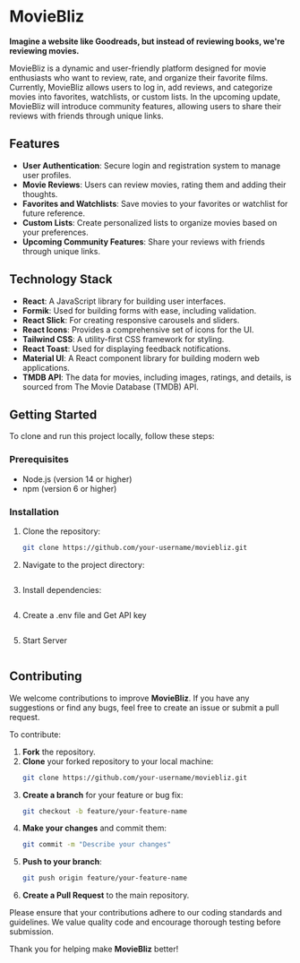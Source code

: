 # MovieBliz

**Imagine a website like Goodreads, but instead of reviewing books, we're reviewing movies.**

MovieBliz is a dynamic and user-friendly platform designed for movie enthusiasts who want to review, rate, and organize their favorite films. Currently, MovieBliz allows users to log in, add reviews, and categorize movies into favorites, watchlists, or custom lists. In the upcoming update, MovieBliz will introduce community features, allowing users to share their reviews with friends through unique links.

## Features

- **User Authentication**: Secure login and registration system to manage user profiles.
- **Movie Reviews**: Users can review movies, rating them and adding their thoughts.
- **Favorites and Watchlists**: Save movies to your favorites or watchlist for future reference.
- **Custom Lists**: Create personalized lists to organize movies based on your preferences.
- **Upcoming Community Features**: Share your reviews with friends through unique links.

## Technology Stack

- **React**: A JavaScript library for building user interfaces.
- **Formik**: Used for building forms with ease, including validation.
- **React Slick**: For creating responsive carousels and sliders.
- **React Icons**: Provides a comprehensive set of icons for the UI.
- **Tailwind CSS**: A utility-first CSS framework for styling.
- **React Toast**: Used for displaying feedback notifications.
- **Material UI**: A React component library for building modern web applications.
- **TMDB API**: The data for movies, including images, ratings, and details, is sourced from The Movie Database (TMDB) API.

## Getting Started

To clone and run this project locally, follow these steps:

### Prerequisites

- Node.js (version 14 or higher)
- npm (version 6 or higher)

### Installation

1. Clone the repository:
   ```bash
   git clone https://github.com/your-username/moviebliz.git
   ```
2. Navigate to the project directory:
   ```cd moviebliz

   ```
3. Install dependencies:


    ```npm install

4.  Create a .env file and Get API key
    ```REACT_APP_TMDB_API_KEY=your_api_key_here

    ```
5.  Start Server
    ```npm start

    ```

## Contributing

We welcome contributions to improve **MovieBliz**. If you have any suggestions or find any bugs, feel free to create an issue or submit a pull request.

To contribute:

1. **Fork** the repository.
2. **Clone** your forked repository to your local machine:
   ```bash
   git clone https://github.com/your-username/moviebliz.git
   ```
3. **Create a branch** for your feature or bug fix:
   ```bash
   git checkout -b feature/your-feature-name
   ```
4. **Make your changes** and commit them:
   ```bash
   git commit -m "Describe your changes"
   ```
5. **Push to your branch**:
   ```bash
   git push origin feature/your-feature-name
   ```
6. **Create a Pull Request** to the main repository.

Please ensure that your contributions adhere to our coding standards and guidelines. We value quality code and encourage thorough testing before submission.

Thank you for helping make **MovieBliz** better!
